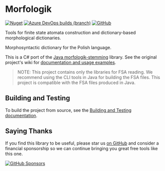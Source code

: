 Morfologik
=========

[![Nuget](https://img.shields.io/nuget/dt/Morfologik.Stemming)](https://www.nuget.org/packages/Morfologik.Stemming)
[![Azure DevOps builds (branch)](https://img.shields.io/azure-devops/build/NightOwl888/Morfologik.Stemming/2/release/v2.1.7)](https://dev.azure.com/NightOwl888/Morfologik.Stemming/_build?definitionId=2)
[![GitHub](https://img.shields.io/github/license/NightOwl888/Morfologik.Stemming)](https://github.com/NightOwl888/Morfologik.Stemming/blob/main/LICENSE.txt)

Tools for finite state atomata construction and dictionary-based morphological dictionaries.

Morphosyntactic dictionary for the Polish language.

This is a C# port of the [Java morfologik-stemming](https://github.com/morfologik/morfologik-stemming) library. See the original project's wiki for [documentation and usage examples](https://github.com/morfologik/morfologik-stemming/wiki/Examples).

> NOTE: This project contains only the libraries for FSA reading. We recommend using the CLI tools in Java for building the FSA files. This project is compatible with the FSA files produced in Java.

## Building and Testing

To build the project from source, see the [Building and Testing documentation](https://github.com/NightOwl888/Morfologik.Stemming/blob/main/docs/building-and-testing.md).

## Saying Thanks

If you find this library to be useful, please star us [on GitHub](https://github.com/NightOwl888/Morfologik.Stemming/) and consider a financial sponsorship so we can continue bringing you great free tools like this one.

[![GitHub Sponsors](https://img.shields.io/badge/-Sponsor-fafbfc?logo=GitHub%20Sponsors)](https://github.com/sponsors/NightOwl888)